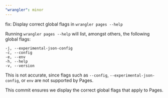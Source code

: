 ```yaml
---
"wrangler": minor
---
```


fix: Display correct global flags in `wrangler pages --help`

Running `wrangler pages --help` will list, amongst others, the following global flags:

```
-j, --experimental-json-config
-c, --config
-e, --env
-h, --help
-v, --version
```

This is not accurate, since flags such as `--config`, `--experimental-json-config`, or `env` are not supported by Pages.

This commit ensures we display the correct global flags that apply to Pages.
